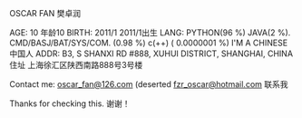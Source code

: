 OSCAR FAN 樊卓润





AGE: 10  年龄10
BIRTH: 2011/1     2011/1出生
LANG: PYTHON(96 %)  JAVA(2 %). CMD/BASJ/BAT/SYS/COM. (0.98 %)  c(++) ( 0.0000001 %)
I'M A CHINESE   中国人
ADDR: B3, S SHANXI RD #888, XUHUI DISTRICT, SHANGHAI, CHINA       住址 上海徐汇区陕西南路888号3号楼




Contact me: oscar_fan@126.com (deserted
            fzr_oscar@hotmail.com
联系我


Thanks for checking this.
谢谢！
